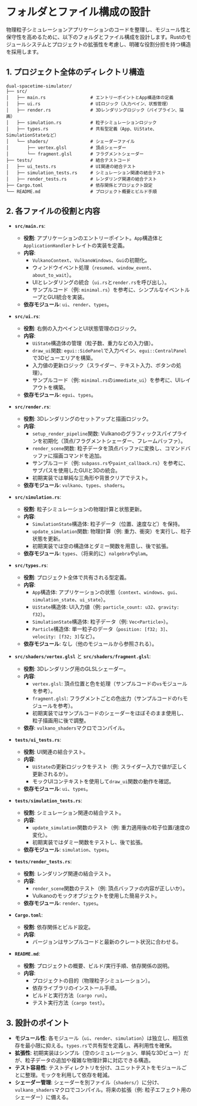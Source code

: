 # フォルダとファイル構成の設計

物理粒子シミュレーションアプリケーションのコードを整理し、モジュール性と保守性を高めるために、以下のフォルダとファイル構成を設計します。Rustのモジュールシステムとプロジェクトの拡張性を考慮し、明確な役割分担を持つ構造を採用します。

## 1. プロジェクト全体のディレクトリ構造
```
dual-spacetime-simulator/
├── src/
│   ├── main.rs                 # エントリーポイントとApp構造体の定義
│   ├── ui.rs                   # UIロジック（入力ペイン、状態管理）
│   ├── render.rs               # 3Dレンダリングロジック（パイプライン、描画）
│   ├── simulation.rs           # 粒子シミュレーションロジック
│   ├── types.rs                # 共有型定義（App、UiState、SimulationStateなど）
│   └── shaders/                # シェーダーファイル
│       ├── vertex.glsl         # 頂点シェーダー
│       └── fragment.glsl       # フラグメントシェーダー
├── tests/                      # 結合テストコード
│   ├── ui_tests.rs             # UI関連の結合テスト
│   ├── simulation_tests.rs     # シミュレーション関連の結合テスト
│   ├── render_tests.rs         # レンダリング関連の結合テスト
├── Cargo.toml                  # 依存関係とプロジェクト設定
└── README.md                   # プロジェクト概要とビルド手順
```

## 2. 各ファイルの役割と内容

- **`src/main.rs`**:
  - **役割**: アプリケーションのエントリーポイント。`App`構造体と`ApplicationHandler`トレイトの実装を定義。
  - **内容**:
    - `VulkanoContext`、`VulkanoWindows`、`Gui`の初期化。
    - ウィンドウイベント処理（`resumed`、`window_event`、`about_to_wait`）。
    - UIとレンダリングの統合（`ui.rs`と`render.rs`を呼び出し）。
    - サンプルコード（例: `minimal.rs`）を参考に、シンプルなイベントループとGUI統合を実装。
  - **依存モジュール**: `ui`、`render`、`types`。

- **`src/ui.rs`**:
  - **役割**: 右側の入力ペインとUI状態管理のロジック。
  - **内容**:
    - `UiState`構造体の管理（粒子数、重力などの入力値）。
    - `draw_ui`関数: `egui::SidePanel`で入力ペイン、`egui::CentralPanel`で3Dビューエリアを構築。
    - 入力値の更新ロジック（スライダー、テキスト入力、ボタンの処理）。
    - サンプルコード（例: `minimal.rs`の`immediate_ui`）を参考に、UIレイアウトを構築。
  - **依存モジュール**: `egui`、`types`。

- **`src/render.rs`**:
  - **役割**: 3Dレンダリングのセットアップと描画ロジック。
  - **内容**:
    - `setup_render_pipeline`関数: Vulkanoのグラフィックスパイプラインを初期化（頂点/フラグメントシェーダー、フレームバッファ）。
    - `render_scene`関数: 粒子データを頂点バッファに変換し、コマンドバッファに描画コマンドを追加。
    - サンプルコード（例: `subpass.rs`や`paint_callback.rs`）を参考に、サブパスを使用したGUIと3Dの統合。
    - 初期実装では単純な三角形や背景クリアでテスト。
  - **依存モジュール**: `vulkano`、`types`、`shaders`。

- **`src/simulation.rs`**:
  - **役割**: 粒子シミュレーションの物理計算と状態更新。
  - **内容**:
    - `SimulationState`構造体: 粒子データ（位置、速度など）を保持。
    - `update_simulation`関数: 物理計算（例: 重力、衝突）を実行し、粒子状態を更新。
    - 初期実装では空の構造体とダミー関数を用意し、後で拡張。
  - **依存モジュール**: `types`、（将来的に）`nalgebra`や`glam`。

- **`src/types.rs`**:
  - **役割**: プロジェクト全体で共有される型定義。
  - **内容**:
    - `App`構造体: アプリケーションの状態（`context`、`windows`、`gui`、`simulation_state`、`ui_state`）。
    - `UiState`構造体: UI入力値（例: `particle_count: u32`、`gravity: f32`）。
    - `SimulationState`構造体: 粒子データ（例: `Vec<Particle>`）。
    - `Particle`構造体: 単一粒子のデータ（`position: [f32; 3]`、`velocity: [f32; 3]`など）。
  - **依存モジュール**: なし（他のモジュールから参照される）。

- **`src/shaders/vertex.glsl`** と **`src/shaders/fragment.glsl`**:
  - **役割**: 3Dレンダリング用のGLSLシェーダー。
  - **内容**:
    - `vertex.glsl`: 頂点位置と色を処理（サンプルコードの`vs`モジュールを参考）。
    - `fragment.glsl`: フラグメントごとの色出力（サンプルコードの`fs`モジュールを参考）。
    - 初期実装ではサンプルコードのシェーダーをほぼそのまま使用し、粒子描画用に後で調整。
  - **依存**: `vulkano_shaders`マクロでコンパイル。

- **`tests/ui_tests.rs`**:
  - **役割**: UI関連の結合テスト。
  - **内容**:
    - `UiState`の更新ロジックをテスト（例: スライダー入力で値が正しく更新されるか）。
    - モックUIコンテキストを使用して`draw_ui`関数の動作を確認。
  - **依存モジュール**: `ui`、`types`。

- **`tests/simulation_tests.rs`**:
  - **役割**: シミュレーション関連の結合テスト。
  - **内容**:
    - `update_simulation`関数のテスト（例: 重力適用後の粒子位置/速度の変化）。
    - 初期実装ではダミー関数をテストし、後で拡張。
  - **依存モジュール**: `simulation`、`types`。

- **`tests/render_tests.rs`**:
  - **役割**: レンダリング関連の結合テスト。
  - **内容**:
    - `render_scene`関数のテスト（例: 頂点バッファの内容が正しいか）。
    - Vulkanoのモックオブジェクトを使用した簡易テスト。
  - **依存モジュール**: `render`、`types`。

- **`Cargo.toml`**:
  - **役割**: 依存関係とビルド設定。
  - **内容**:
    - バージョンはサンプルコードと最新のクレート状況に合わせる。

- **`README.md`**:
  - **役割**: プロジェクトの概要、ビルド/実行手順、依存関係の説明。
  - **内容**:
    - プロジェクトの目的（物理粒子シミュレーション）。
    - 依存ライブラリのインストール手順。
    - ビルドと実行方法（`cargo run`）。
    - テスト実行方法（`cargo test`）。

## 3. 設計のポイント
- **モジュール性**: 各モジュール（`ui`、`render`、`simulation`）は独立し、相互依存を最小限に抑える。`types.rs`で共有型を定義し、再利用性を確保。
- **拡張性**: 初期実装はシンプル（空のシミュレーション、単純な3Dビュー）だが、粒子データの追加や複雑な物理計算に対応できる構造。
- **テスト容易性**: テストディレクトリを分け、ユニットテストをモジュールごとに整理。モックを利用して依存を軽減。
- **シェーダー管理**: シェーダーを別ファイル（`shaders/`）に分け、`vulkano_shaders`マクロでコンパイル。将来の拡張（例: 粒子エフェクト用のシェーダー）に備える。

